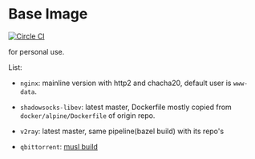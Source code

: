 # Base Image

[![Circle CI](https://circleci.com/gh/ahxxm/base/tree/master.svg?style=svg)](https://circleci.com/gh/ahxxm/base/tree/master)

for personal use.

List:

- `nginx`: mainline version with http2 and chacha20, default user is `www-data`.

- `shadowsocks-libev`: latest master, Dockerfile mostly copied from `docker/alpine/Dockerfile` of origin repo.

- `v2ray`: latest master, same pipeline(bazel build) with its repo's

- `qbittorrent`: [musl build](https://github.com/userdocs/qbittorrent-nox-static)

